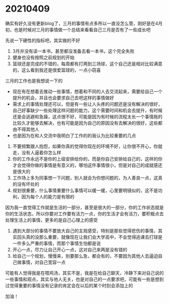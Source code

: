 # 20210409

确实有好久没有更新blog了，三月的事情有点多所以一直没怎么管，刚好是在4月初，也是时候对三月的事情做一个总结来看看自己三月是否有了一些成长吧

先说一下硬性的指标吧，其实做的不好

1. 3月并没有读一本书，甚至都没准备去看一本书，这个完全失败
2. 健身也没有按照之前规划的开始
3. 篮球还是完成的不错的，每周都有打两到三场球，这个自己还是相对比较满意的，这么看到我还是很爱篮球的，一点小窃喜

三月的工作也是我想说一下的

* 现在有在想着去推动一些事情，想着和不同的人去交流起来，需要给自己一个提升的机会，并且也会要求自己去吧这样的事情做好
* 需求上的事情处理还可以，但是有一些让人头疼的问题还是没有解决的很好，自己好事缺少一些处理这样问题的能力，这个需要时间和机会去提升，有时候还是会逃避和急躁，这点很不好，可能是因为有时候的流程太长一个事情拖的比较久才能够去解决，也有可能是因为自己的原因没有去解决的很好，这些都由不得其他人
* 也是因为在和人交流中我明白了工作的的我认为比较重要的几点

1. 不要频繁跟人抱怨，如果你真的觉得你现在的环境不好，让你很不开心，你就走，没有人逼着你怎么样
2. 你的工作永远不是你的上级安排给你的，而是你自己安排给自己的，这样的你才会觉得你做的事情是有意义的，哪怕这件事情很小，但是对自己的成就感还是很大的
3. 工作场上多为同事想一下问题，别人就会为你想问题的，为人善良一点，这真的没有坏处的
4. 规划很重要，什么事情重要什么事情可以缓一缓，心里要明镜似的，这不是功利，因为每个人的能力是有限的

因为我一直觉得工作就是生活的一部分，甚至是很大的一部分，你的工作状态就是你的生活状态，所以你要对工作要有活力一点，你的生活才会有活力，要积极点去处理生活上的事情，更多的是自己心理上的感受

1. 遇到大部分的事情不要放大自己的主观感受，特别是那些觉得悲伤的事情，其实回头真的没那么重要，就像现在让我们会大学高中，不会觉得逃课去打球是一件多么严重的事情，而那个事情生怕都是说
2. 开心一点，尽力让自己开心一点，这对自己来两是没有错的
3. 给自己一个规划，慢慢来，别要那么急，都会有的，不要因为其他人去逼迫自己做事情，对自己宽容一点

可能有人觉得我是在喂鸡汤，其实不是，我是在给自己聊天，冷静下来对自己说的一些事情和观点，其实与他人无关，也是对自己的一点要求吧，可能有一些是想到过觉得重要的事情没有记录的肯定会在以后的某个时刻会添加上的

加油！




